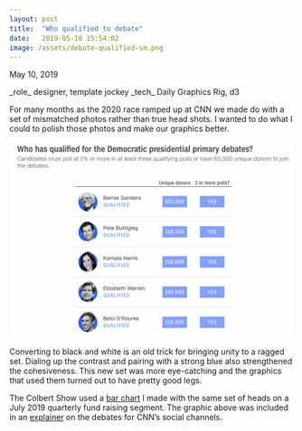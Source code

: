```yaml
---
layout: post
title:  "Who qualified to debate"
date:   2019-05-10 15:54:02
image: /assets/debate-qualified-sm.png
---
```


<p class="date" markdown="1">
May 10, 2019
</p>

<p class="involvement" markdown="1">
_role_ designer, template jockey _tech_ Daily Graphics Rig, d3
</p>


For many months as the 2020 race ramped up at CNN we made do with a set of mismatched photos rather than true head shots. I wanted to do what I could to polish those photos and make our graphics better.

[![](/assets/debate-qualified.png)](https://www.cnn.com/2019/05/09/politics/democratic-primary-debates-tracking-qualifications-polling-fundraising/index.html)



Converting to black and white is an old trick for bringing unity to a ragged set. Dialing up the contrast and pairing with a strong blue also strengthened the cohesiveness. This new set was more eye-catching and the graphics that used them turned out to have pretty good legs.

The Colbert Show used a [bar chart](/assets/LateShow.jpg) I made with the same set of heads on a July 2019 quarterly fund raising segment. The graphic above was included in an  [explainer](https://www.cnn.com/videos/politics/2019/06/13/how-to-qualify-for-a-presidential-debate-mh-orig.cnn) on the debates for CNN’s social channels.
